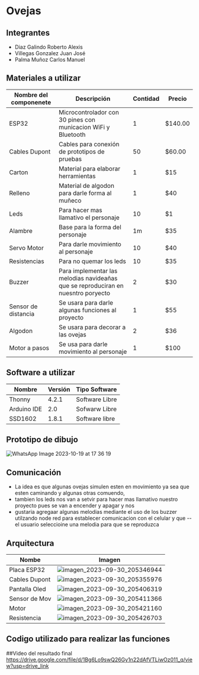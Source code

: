 # Ovejas
## Integrantes
- Diaz Galindo Roberto Alexis
- Villegas Gonzalez Juan José
- Palma Muñoz Carlos Manuel
## Materiales a utilizar
|Nombre del componenete|Descripción|Contidad|Precio|
|-|-|-|-|
|ESP32|Microcontrolador con 30 pines con municacion WiFi y Bluetooth|1|$140.00|
|Cables Dupont|Cables para conexión de prototipos de pruebas|50|$60.00|
|Carton|Material para elaborar herramientas|1|$15|
|Relleno|Material de algodon para darle forma al muñeco|1|$40|
|Leds|Para hacer mas llamativo el personaje|10|$1|
|Alambre|Base para la forma del personaje|1m|$35|
|Servo Motor|Para darle movimiento al personaje|10|$40|
|Resistencias|Para no quemar los leds|10|$35|
|Buzzer| Para implementar las melodias navideañas que se reproduciran en nuesntro poryecto|2|$30|
|Sensor de distancia| Se usara para darle algunas funciones al proyecto|1|$55|
|Algodon|Se usara para decorar a las ovejas|2|$36|
|Motor a pasos| Se usa para darle movimiento al personaje|1|$100|
## Software a utilizar
|Nombre|Versión|Tipo Software|
|-|-|-|
|Thonny|4.2.1|Software Libre|
|Arduino IDE|2.0|Sofwarw Libre|
|SSD1602|1.8.1|Software libre|
## Prototipo de dibujo
![WhatsApp Image 2023-10-19 at 17 36 19](https://github.com/juanvg263/PersonajeNav/assets/146272821/a27f6870-98dd-48ea-8678-13352ebd78c5)
## Comunicación
- La idea es que algunas ovejas simulen esten en movimiento ya sea que esten caminando y algunas otras comuendo,
- tambien los leds nos van a setvir para hacer mas llamativo nuestro proyecto pues se van a encender y apagar y nos
- gustaria agregaar algunas melodias mediante el uso de los buzzer utilzando node red para establecer comunicacion con el celular y que --el usuario seleccioine una melodia para que se reproduzca
## Arquitectura
|Nombe|Imagen|
|-|-|
|Placa ESP32|![imagen_2023-09-30_205346944](https://github.com/juanvg263/PersonajeNav/assets/146272821/fc70d8c5-c175-4754-94a6-f6ebdc5c0c1c)
|Cables Dupont|![imagen_2023-09-30_205355976](https://github.com/juanvg263/PersonajeNav/assets/146272821/198eef47-0f79-4dfb-b73a-0c9897a9b554)|
|Pantalla Oled|![imagen_2023-09-30_205406319](https://github.com/juanvg263/PersonajeNav/assets/146272821/bfdb835d-8917-48d0-8522-e4d1a9cb176f)|
|Sensor de Mov|![imagen_2023-09-30_205411366](https://github.com/juanvg263/PersonajeNav/assets/146272821/1a6c7e30-fc71-4220-80bb-1673882ecf88)|
|Motor|![imagen_2023-09-30_205421160](https://github.com/juanvg263/PersonajeNav/assets/146272821/cf23bb08-6137-48f2-b77b-537179317355)|
|Resistencia|![imagen_2023-09-30_205426703](https://github.com/juanvg263/PersonajeNav/assets/146272821/fd8d6652-01ec-4894-972b-c758d93d7cb7)|
## Codigo utilizado para realizar las funciones 

##Video del resultado final
https://drive.google.com/file/d/1Bg6Lo9swQ26Gy1n22dAfVTLiwOz011_q/view?usp=drive_link
